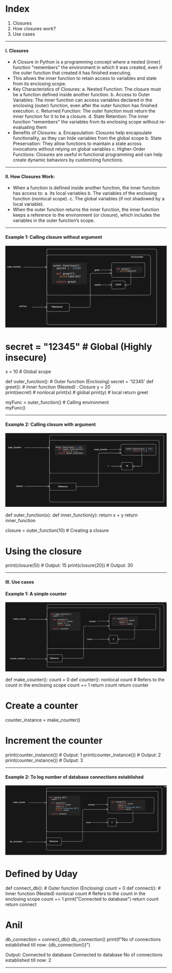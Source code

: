 # Index
1. Closures
2. How closures work?
3. Use cases
--------------------------------------------------------------------------------------------------------------------------------------------------------------------------------------------------------------------
#### I. Closures
 - A Closure in Python is a programming concept where a nested (inner) function "remembers" the environment in which it was created, even if the outer function that created it has finished executing.
 - This allows the inner function to retain access to variables and state from its enclosing scope.
 - Key Characteristics of Closures:
    a. Nested Function: The closure must be a function defined inside another function.
    b. Access to Outer Variables: The inner function can access variables declared in the enclosing (outer) function, even after the outer function has finished execution.
    c. Returned Function: The outer function must return the inner function for it to be a closure.
    d. State Retention: The inner function "remembers" the variables from its enclosing scope without re-evaluating them
 - Benefits of Closures:
    a. Encapsulation: Closures help encapsulate functionality, as they can hide variables from the global scope
    b. State Preservation: They allow functions to maintain a state across invocations without relying on global variables
    c. Higher-Order Functions: Closures are useful in functional programming and can help create dynamic behaviors by customizing functions.

--------------------------------------------------------------------------------------------------------------------------------------------------------------------------------------------------------------------
#### II. How Closures Work:
 - When a function is defined inside another function, the inner function has access to:
    a. Its local variables
    b. The variables of the enclosing function (nonlocal scope).
    c. The global variables (if not shadowed by a local variable).
 - When the outer function returns the inner function, the inner function keeps a reference to the environment (or closure), which includes the variables in the outer function’s scope.
----------------------------------------------------------------
#### Example 1: Calling closure without argument
![Calling closure without argument](./assets/closure-without-arg.PNG)

# secret = "12345"   # Global (Highly insecure)
x = 10               # Global scope

def outer_function():      # Outer function (Enclosing)
    secret = '12345'
    def greet():           # Inner function (Nested) : Closure
        y = 20   
        print(secret)      # nonlocal
        print(x)           # global
        print(y)           # local
    return greet
    

myFunc = outer_function()  # Calling environment  
myFunc()

----------------------------------------------------------------
#### Example 2: Calling closure with argument
![Calling closure without argument](./assets/closure-with-arg.PNG)

def outer_function(x):
    def inner_function(y):
        return x + y
    return inner_function

closure = outer_function(10)   # Creating a closure

# Using the closure
print(closure(5))    # Output: 15
print(closure(20))   # Output: 30

--------------------------------------------------------------------------------------------------------------------------------------------------------------------------------------------------------------------
#### III. Use cases
#### Example 1: A simple counter
![Hiding the counter logic in the database connection](./assets/closure-with-db-counter.PNG)

def make_counter():
    count = 0
    def counter():
        nonlocal count  # Refers to the count in the enclosing scope
        count += 1
        return count
    return counter

# Create a counter
counter_instance = make_counter()

# Increment the counter
print(counter_instance())  # Output: 1
print(counter_instance())  # Output: 2
print(counter_instance())  # Output: 3

-----------------------------------------------------------------------
#### Example 2: To log number of database connections established
![Hiding the counter logic in the database connection](./assets/closure-connect-db-count.PNG)

# Defined by Uday
def connect_db():   # Outer function (Enclosing)
    count = 0
    def connect():    # Inner function (Nested)
        nonlocal count  # Refers to the count in the enclosing scope
        count += 1
        print("Connected to database")
        return count
    return connect

# Anil
db_connection = connect_db()
db_connection()
print(f"No of connections established till now: {db_connection()}") 

Output:
Connected to database
Connected to database
No of connections established till now: 2

-----------------------------------------------------------------------






